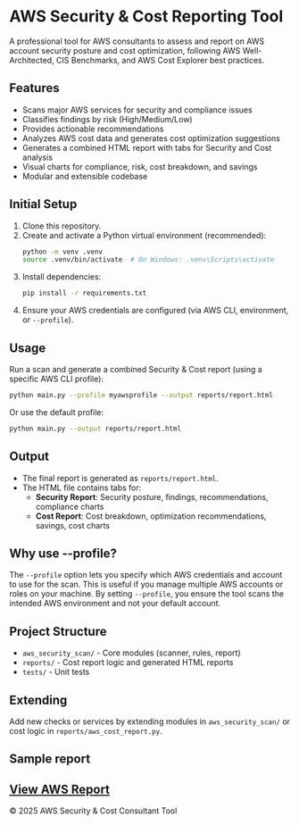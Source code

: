 
# AWS Security & Cost Reporting Tool

A professional tool for AWS consultants to assess and report on AWS account security posture and cost optimization, following AWS Well-Architected, CIS Benchmarks, and AWS Cost Explorer best practices.

## Features
- Scans major AWS services for security and compliance issues
- Classifies findings by risk (High/Medium/Low)
- Provides actionable recommendations
- Analyzes AWS cost data and generates cost optimization suggestions
- Generates a combined HTML report with tabs for Security and Cost analysis
- Visual charts for compliance, risk, cost breakdown, and savings
- Modular and extensible codebase

## Initial Setup
1. Clone this repository.
2. Create and activate a Python virtual environment (recommended):
   ```sh
   python -m venv .venv
   source .venv/bin/activate  # On Windows: .venv\Scripts\activate
   ```
3. Install dependencies:
   ```sh
   pip install -r requirements.txt
   ```
4. Ensure your AWS credentials are configured (via AWS CLI, environment, or `--profile`).

## Usage
Run a scan and generate a combined Security & Cost report (using a specific AWS CLI profile):
```sh
python main.py --profile myawsprofile --output reports/report.html
```

Or use the default profile:
```sh
python main.py --output reports/report.html
```

## Output
- The final report is generated as `reports/report.html`.
- The HTML file contains tabs for:
  - **Security Report**: Security posture, findings, recommendations, compliance charts
  - **Cost Report**: Cost breakdown, optimization recommendations, savings, cost charts

## Why use --profile?
The `--profile` option lets you specify which AWS credentials and account to use for the scan. This is useful if you manage multiple AWS accounts or roles on your machine. By setting `--profile`, you ensure the tool scans the intended AWS environment and not your default account.

## Project Structure
- `aws_security_scan/` - Core modules (scanner, rules, report)
- `reports/` - Cost report logic and generated HTML reports
- `tests/` - Unit tests

## Extending
Add new checks or services by extending modules in `aws_security_scan/` or cost logic in `reports/aws_cost_report.py`.

## Sample report
[View AWS Report](./reports/report.html)
---
© 2025 AWS Security & Cost Consultant Tool
